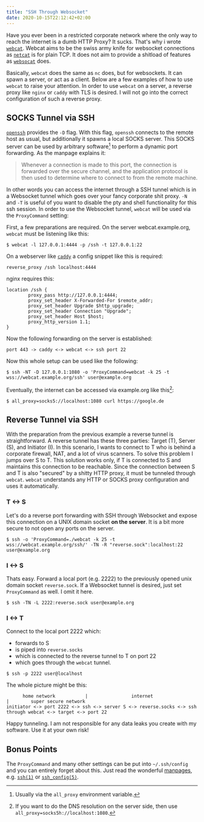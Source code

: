 ```yaml
---
title: "SSH Through Websocket"
date: 2020-10-15T22:12:42+02:00
---
```


Have you ever been in a restricted corporate network where the only way to reach the internet is a dumb HTTP Proxy?
It sucks.
That's why i wrote [`webcat`](https://git.sr.ht/~rumpelsepp/webcat).
Webcat aims to be the swiss army knife for websocket connections as [`netcat`](https://man.openbsd.org/nc.1) is for plain TCP.
It does not aim to provide a shitload of features as [`websocat`](https://github.com/vi/websocat) does.

Basically, `webcat` does the same as `nc` does, but for websockets.
It can spawn a server, or act as a client.
Below are a few examples of how to use `webcat` to raise your attention.
In order to use `webcat` on a server, a reverse proxy like `nginx` or `caddy` with TLS is desired.
I will not go into the correct configuration of such a reverse proxy.

## SOCKS Tunnel via SSH

[`openssh`](https://man.openbsd.org/ssh) provides the `-D` flag.
With this flag, `openssh` connects to the remote host as usual, but additionally it spawns a local SOCKS server.
This SOCKS server can be used by arbitrary software[^1] to perform a dynamic port forwarding.
As the manpage explains it:

> Whenever a connection is made to this port, the connection is forwarded over the secure channel, and the application protocol is then used to determine where to connect to from the remote machine.

In other words you can access the internet through a SSH tunnel which is in a Websocket tunnel which goes over your fancy corporate shit proxy.
`-N` and `-T` is useful of you want to disable the pty and shell functionality for this ssh session.
In order to use the Websocket tunnel, `webcat` will be used via the `ProxyCommand` setting:

[^1]: Usually via the `all_proxy` environment variable.

First, a few preparations are required.
On the server webcat.example.org, `webcat` must be listening like this:

```
$ webcat -l 127.0.0.1:4444 -p /ssh -t 127.0.0.1:22
```

On a webserver like [`caddy`](https://caddyserver.com/) a config snippet like this is required:

```
reverse_proxy /ssh localhost:4444
```

nginx requires this:

```
location /ssh {
        proxy_pass http://127.0.0.1:4444;
        proxy_set_header X-Forwarded-For $remote_addr;
        proxy_set_header Upgrade $http_upgrade;
        proxy_set_header Connection "Upgrade";
        proxy_set_header Host $host;
        proxy_http_version 1.1;
}
```

Now the following forwarding on the server is established:

```
port 443 -> caddy <-> webcat <-> ssh port 22
```

Now this whole setup can be used like the following:

```
$ ssh -NT -D 127.0.0.1:1080 -o 'ProxyCommand=webcat -k 25 -t wss://webcat.example.org/ssh' user@example.org
```

Eventually, the internet can be accessed via example.org like this[^2]:

```
$ all_proxy=socks5://localhost:1080 curl https://google.de
```

[^2]: If you want to do the DNS resolution on the server side, then use `all_proxy=socks5h://localhost:1080`.

## Reverse Tunnel via SSH

With the preparation from the previous example a reverse tunnel is straightforward.
A reverse tunnel has these three parties: Target (T), Server (S), and Initiator (I).
In this scenario, I wants to connect to T who is behind a corporate firewall, NAT, and a lot of virus scanners.
To solve this problem I jumps over S to T.
This solution works only, if T is connected to S and maintains this connection to be reachable.
Since the connection between S and T is also "secured" by a shitty HTTP proxy, it must be tunneled through `webcat`.
`webcat` understands any HTTP or SOCKS proxy configuration and uses it automatically.

### T <-> S

Let's do a reverse port forwarding with SSH through Websocket and expose this connection on a UNIX domain socket **on the server**.
It is a bit more secure to not open any ports on the server.

```
$ ssh -o 'ProxyCommand=./webcat -k 25 -t wss://webcat.example.org/ssh/' -TN -R "reverse.sock":localhost:22 user@example.org
```

### I <-> S

Thats easy.
Forward a local port (e.g. 2222) to the previously opened unix domain socket `reverse.sock`.
If a Websocket tunnel is desired, just set `ProxyCommand` as well.
I omit it here.

```
$ ssh -TN -L 2222:reverse.sock user@example.org
```

### I <-> T

Connect to the local port 2222 which:

* forwards to S
* is piped into `reverse.socks`
* which is connected to the reverse tunnel to T on port 22
* which goes through the `webcat` tunnel.

```
$ ssh -p 2222 user@localhost
```

The whole picture might be this:

```
      home network           |                internet                   |        super secure network
initiator <-> port 2222 <-> ssh <-> server S <-> reverse.socks <-> ssh through webcat <-> target <-> port 22
```

Happy tunneling.
I am not responsible for any data leaks you create with my software.
Use it at your own risk!

## Bonus Points

The `ProxyCommand` and many other settings can be put into `~/.ssh/config` and you can entirely forget about this.
Just read the wonderful [manpages](https://www.openssh.com/manual.html), e.g. [`ssh(1)`](https://man.openbsd.org/ssh) or [`ssh_config(5)`](https://man.openbsd.org/ssh_config).

